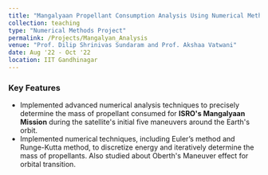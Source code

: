 ```yaml
---
title: "Mangalyaan Propellant Consumption Analysis Using Numerical Methods"
collection: teaching
type: "Numerical Methods Project"
permalink: /Projects/Mangalyan_Analysis
venue: "Prof. Dilip Shrinivas Sundaram and Prof. Akshaa Vatwani"
date: Aug '22 - Oct '22
location: IIT Gandhinagar
---
```




### Key Features 
* Implemented advanced numerical analysis techniques to precisely determine the mass of propellant consumed for **ISRO's Mangalyaan Mission** during the satellite's initial five maneuvers around the Earth's orbit.
* Implemented numerical techniques, including Euler’s method and Runge-Kutta method, to discretize energy and iteratively determine the mass of propellants. Also studied about Oberth's Maneuver effect for orbital transition.

<!--Heading 1
======

Heading 2
======

Heading 3
======
-->
